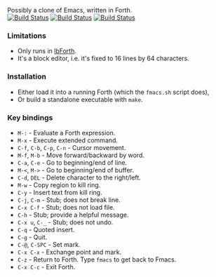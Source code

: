 Possibly a clone of Emacs, written in Forth.  
[![Build Status](https://travis-ci.org/larsbrinkhoff/fmacs.svg?branch=travis)](https://travis-ci.org/larsbrinkhoff/fmacs)
[![Build Status](https://app.wercker.com/status/49e81e84322987ebfe902c5ab09c832e/s/master "wercker status")](https://app.wercker.com/project/byKey/49e81e84322987ebfe902c5ab09c832e)
[![Build Status](https://api.shippable.com/projects/57e5100f7d2e3611000c2f2f/badge?branch=master)](https://app.shippable.com/projects/57e5100f7d2e3611000c2f2f) 

### Limitations
- Only runs in [lbForth](http://github.com/larsbrinkhoff/lbForth).
- It's a block editor, i.e. it's fixed to 16 lines by 64 characters.

### Installation
- Either load it into a running Forth (which the `fmacs.sh` script does),
- Or build a standalone executable with `make`.

### Key bindings
- `M-:` - Evaluate a Forth expression.
- `M-x` - Execute extended command.
- `C-f`, `C-b`, `C-p`, `C-n` - Cursor movement.
- `M-f`, `M-b` - Move forward/backward by word.
- `C-a`, `C-e` - Go to beginning/end of line.
- `M-<`, `M->` - Go to beginning/end of buffer.
- `C-d`, `DEL` - Delete character to the right/left.
- `M-w` - Copy region to kill ring.
- `C-y` - Insert text from kill ring.
- `C-j`, `C-m` - Stub; does not break line.
- `C-x C-f` - Stub; does not load file.
- `C-h` - Stub; provide a helpful message.
- `C-x u`, `C-_` - Stub; does not undo.
- `C-q` - Quoted insert.
- `C-g` - Quit.
- `C-@`, `C-SPC` - Set mark.
- `C-x C-x` - Exchange point and mark.
- `C-z` - Return to Forth.  Type `fmacs` to get back to Fmacs.
- `C-x C-c` - Exit Forth.
